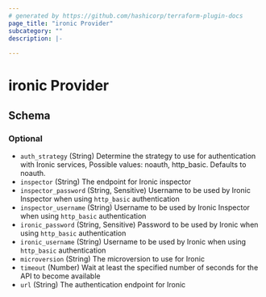 ```yaml
---
# generated by https://github.com/hashicorp/terraform-plugin-docs
page_title: "ironic Provider"
subcategory: ""
description: |-
  
---
```


# ironic Provider





<!-- schema generated by tfplugindocs -->
## Schema

### Optional

- `auth_strategy` (String) Determine the strategy to use for authentication with Ironic services, Possible values: noauth, http_basic. Defaults to noauth.
- `inspector` (String) The endpoint for Ironic inspector
- `inspector_password` (String, Sensitive) Username to be used by Ironic Inspector when using `http_basic` authentication
- `inspector_username` (String) Username to be used by Ironic Inspector when using `http_basic` authentication
- `ironic_password` (String, Sensitive) Password to be used by Ironic when using `http_basic` authentication
- `ironic_username` (String) Username to be used by Ironic when using `http_basic` authentication
- `microversion` (String) The microversion to use for Ironic
- `timeout` (Number) Wait at least the specified number of seconds for the API to become available
- `url` (String) The authentication endpoint for Ironic
